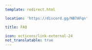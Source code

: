 ```yaml
---
template: redirect.html

location: 'https://discord.gg/NB7AFqn'

title: FAQ

icon: octicons/link-external-24
not_translatable: true
---
```


<!-- Needed to build this page -->